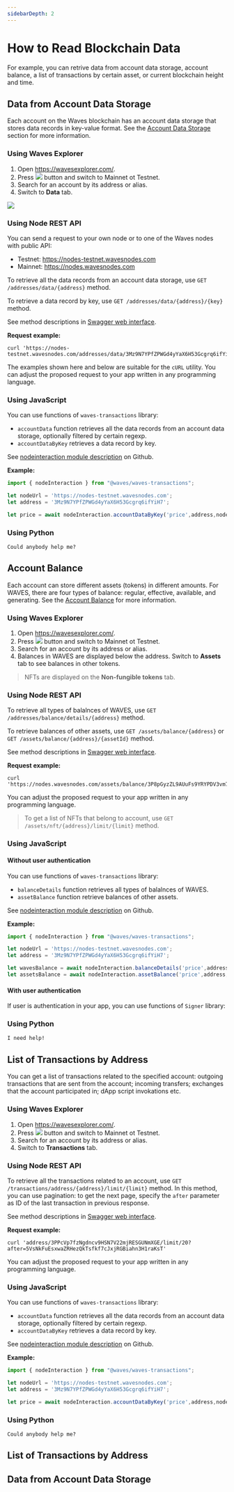 ```yaml
---
sidebarDepth: 2
---
```


# How to Read Blockchain Data

For example, you can retrive data from account data storage, account balance, a list of transactions by certain asset, or current blockchain height and time.

## Data from Account Data Storage

Each account on the Waves blockchain has an account data storage that stores data records in key-value format. See the [Account Data Storage](/en/blockchain/account/account-data-storage) section for more information.

### Using Waves Explorer

1. Open <https://wavesexplorer.com/>.
2. Press ![](./_assets/settings.png) button and switch to Mainnet ot Testnet.
3. Search for an account by its address or alias.
4. Switch to **Data** tab.

![](./_assets/data-storage-explorer.png)

### Using Node REST API

You can send a request to your own node or to one of the Waves nodes with public API:
* Testnet: <https://nodes-testnet.wavesnodes.com>
* Mainnet: <https://nodes.wavesnodes.com>

To retrieve all the data records from an account data storage, use `GET /addresses/data/{address}` method.

To retrieve a data record by key, use `GET /addresses/data/{address}/{key}` method.

See method descriptions in [Swagger web interface](https://nodes-testnet.wavesnodes.com/).

**Request example:**

```
curl 'https://nodes-testnet.wavesnodes.com/addresses/data/3Mz9N7YPfZPWGd4yYaX6H53Gcgrq6ifYiH7'
```

The examples shown here and below are suitable for the `cURL` utility. You can adjust the proposed request to your app written in any programming language.

### Using JavaScript

You can use functions of `waves-transactions` library:

* `accountData` function retrieves all the data records from an account data storage, optionally filtered by certain regexp.
* `accountDataByKey` retrieves a data record by key.

See [nodeinteraction module description](https://wavesplatform.github.io/waves-transactions/modules/nodeinteraction.html) on Github.

**Example:**

```js
import { nodeInteraction } from "@waves/waves-transactions";

let nodeUrl = 'https://nodes-testnet.wavesnodes.com';
let address = '3Mz9N7YPfZPWGd4yYaX6H53Gcgrq6ifYiH7';

let price = await nodeInteraction.accountDataByKey('price',address,nodeUrl);
```

### Using Python

```
Could anybody help me?
```

## Account Balance

Each account can store different assets (tokens) in different amounts. For WAVES, there are four types of balance: regular, effective, available, and generating. See the [Account Balance](/en/blockchain/account/account-balance) for more information.

### Using Waves Explorer

1. Open <https://wavesexplorer.com/>.
2. Press ![](./_assets/settings.png) button and switch to Mainnet ot Testnet.
3. Search for an account by its address or alias.
4. Balances in WAVES are displayed below the address. Switch to **Assets** tab to see balances in other tokens.

> NFTs are displayed on the **Non-fungible tokens** tab.

### Using Node REST API

To retrieve all types of balalnces of WAVES, use `GET /addresses/balance/details/{address}` method.

To retrieve balances of other assets, use `GET /assets/balance/{address}` or `GET /assets/balance/{address}/{assetId}` method.

See method descriptions in [Swagger web interface](https://nodes-testnet.wavesnodes.com/).

**Request example:**

```
curl 'https://nodes.wavesnodes.com/assets/balance/3P8pGyzZL9AUuFs9YRYPDV3vm73T48ptZxs/G9hT3ntXUenjCr2UwXRVa1PP6kWZtfotBLGYhfw8J7GG'
```

You can adjust the proposed request to your app written in any programming language.

> To get a list of NFTs that belong to account, use `GET /assets/nft/{address}/limit/{limit}` method.

### Using JavaScript

#### Without user authentication

You can use functions of `waves-transactions` library:

* `balanceDetails` function retrieves all types of balalnces of WAVES.
* `assetBalance` function retrieve balances of other assets.

See [nodeinteraction module description](https://wavesplatform.github.io/waves-transactions/modules/nodeinteraction.html) on Github.

**Example:**

```js
import { nodeInteraction } from "@waves/waves-transactions";

let nodeUrl = 'https://nodes-testnet.wavesnodes.com';
let address = '3Mz9N7YPfZPWGd4yYaX6H53Gcgrq6ifYiH7';

let wavesBalance = await nodeInteraction.balanceDetails('price',address,nodeUrl);
let assetsBalance = await nodeInteraction.assetBalance('price',address,nodeUrl);
```

#### With user authentication

If user is authentication in your app, you can use functions of `Signer` library:

### Using Python

```
I need help!
```

## List of Transactions by Address

You can get a list of transactions related to the specified account: outgoing transactions that are sent from the account; incoming transfers; exchanges that the account participated in; dApp script invokations etc.

### Using Waves Explorer

1. Open <https://wavesexplorer.com/>.
2. Press ![](./_assets/settings.png) button and switch to Mainnet ot Testnet.
3. Search for an account by its address or alias.
4. Switch to **Transactions** tab.

### Using Node REST API

To retrieve all the transactions related to an account, use `GET /transactions/address/{address}/limit/{limit}` method. In this method, you can use pagination: to get the next page, specify the `after` parameter as ID of the last transaction in previous response.

See method descriptions in [Swagger web interface](https://nodes-testnet.wavesnodes.com/).

**Request example:**

```
curl 'address/3PPcVp7fzNgdncv9HSN7V22mjRESGUNmXGE/limit/20?after=5VsNkFuEsxwaZRHezQkTsfkf7cJxjRGBiahn3H1raKsT'
```

You can adjust the proposed request to your app written in any programming language.

### Using JavaScript

You can use functions of `waves-transactions` library:

* `accountData` function retrieves all the data records from an account data storage, optionally filtered by certain regexp.
* `accountDataByKey` retrieves a data record by key.

See [nodeinteraction module description](https://wavesplatform.github.io/waves-transactions/modules/nodeinteraction.html) on Github.

**Example:**

```js
import { nodeInteraction } from "@waves/waves-transactions";

let nodeUrl = 'https://nodes-testnet.wavesnodes.com';
let address = '3Mz9N7YPfZPWGd4yYaX6H53Gcgrq6ifYiH7';

let price = await nodeInteraction.accountDataByKey('price',address,nodeUrl);
```

### Using Python

```
Could anybody help me?
```

## List of Transactions by Address

## Data from Account Data Storage